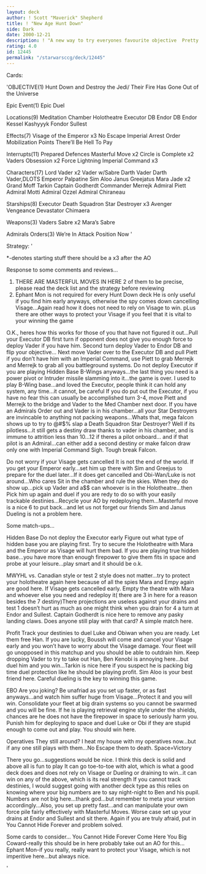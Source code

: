 ```yaml
---
layout: deck
author: ! Scott "Maverick" Shepherd
title: ! "New Age Hunt Down"
side: Dark
date: 2000-12-21
description: ! "A new way to try everyones favourite objective  Pretty powerful stuff in space and on the ground..."
rating: 4.0
id: 12445
permalink: "/starwarsccg/deck/12445"
---
```

Cards: 

'OBJECTIVE(1)
 Hunt Down and Destroy the Jedi/ Their Fire Has Gone Out of the Universe

Epic Event(1)
 Epic Duel

Locations(9)
 Meditation Chamber
 Holotheatre
Executor DB
Endor DB
Endor
Kessel
Kashyyyk
Fondor
Sullest

Effects(7)
 Visage of the Emperor x3
 No Escape
 Imperial Arrest Order
 Mobilization Points
There’ll Be Hell To Pay

Interrupts(11)
 Prepared Defences
Masterful Move x2
Circle is Complete x2
Vaders Obsession x2
Force Lightning
Imperial Command x3

Characters(17)
Lord Vader x2
Vader w/Sabre
Darth Vader
Darth Vader,DLOTS
Emperor Palpatine
Sim Aloo
Janus Greejatus
Mara Jade x2
Grand Moff Tarkin
Captain Godherdt
Commander Merrejk
Admiral Piett
Admiral Motti
Admiral Ozzel
Admiral Chiraneau

Starships(8)
Executor
Death Squadron Star Destroyer x3
Avenger
Vengeance
Devastator
Chimaera

Weapons(3)
Vaders Sabre x2
Mara’s Sabre

Admirals Orders(3)
We’re In Attack Position Now '

Strategy: '

*-denotes starting stuff
there should be a x3 after the AO

Response to some comments and reviews...
1. THERE ARE MASTERFUL MOVES IN HERE  2 of them to be precise,  please read the deck list and the strategy before reviewing
2. Ephant Mon is not required for every Hunt Down deck  He is only useful if you find him early anyways, otherwise the spy comes down cancelling Visage...Again read how it does not need to rely on Visage to win.	pLus there are other ways to protect your Visage if you feel that it is vital to your winning the game

O.K., heres how this works for those of you that have not figured it out...Pull your Executor DB first turn if opponent does not give you enough force to deploy Vader if you have him.  Second turn deploy Vader to Endor DB and flip your objective...  Next move Vader over to the Executor DB and pull Piett if you don’t have him with an Imperial Command, use Piett to grab Merrejk and Merrejk to grab all you battleground systems.  Do not deploy Executor if you are playing Hidden Base  B-Wings anyways...the last thing you need is a power pivot or Intruder missile slamming into it...the game is over.  I used to play B-Wing base...and loved the Executor, people think it can hold any system, any time...it cannot, be careful  If you do put out the Executor, if you have no fear this can usually be accomplished turn 3-4, move Piett and Merrejk to the bridge and Vader to the Med Chamber next door.  If you have an Admirals Order out and Vader is in his chamber...all your Star Destroyers are invincable to anything not packing weapons...Whats that, mega falcon shows up to try to @#$% slap a Death Squadron Star Destroyer?	Well if its pilotless...it still gets a destiny draw thanks to vader in his chamber, and is immune to attrition less than 10...12 if theres a pilot onboard... and if that pilot is an Admiral...can either add a second destiny or make falcon draw only one with Imperial Command  Sigh.  Tough break Falcon.

Do not worry if your Visage gets cancelled It is not the end of the world.  If you get your Emperor early...set him up there with Sim and Greejus to prepare for the duel later...If it does get cancelled and Obi-Wan/Luke is not around...Who cares  Sit in the chamber and rule the skies.  When they do show up...pick up Vader and a$$ can whoever is in the Holotheatre...then Pick him up again and duel if you are redy to do so with your easily trackable destinies...Recycle your AO by redeploying them...Masterful move is a nice 6 to put back...and let us not forget our friends Sim and Janus  Dueling is not a problem here.

Some match-ups...

Hidden Base
Do not deploy the Executor early   Figure out what type of hidden base you are playing first.  Try to secure the Holotheatre with Mara and the Emperor as Visage will hurt them bad.  If you are playing true hidden base...you have more than enough firepower to give them fits in space and probe at your leisure...play smart and it should be o.k.

MWYHL
vs. Canadian style or test 2 style does not matter...try to protect your holotheatre again here because of all the spies  Mara and Empy again are good here.  If Visage gets cancelled early.	Empty the theatre with Mara and whoever else you need and redeploy it( there are 3 in here for a reason besides the 7 destiny)There projections are useless against your drains and test 1 doesn’t hurt as much as one might think when you drain for 4 a turn at Endor and Sullest. Captain Godherdt is nice here to remove any pasky landing claws.  Does anyone still play with that card?  A simple match here.

Profit
Track your destinies to duel Luke and Obiwan when you are ready. Let them free Han.  If you are lucky, Boussh will come and cancel your Visage early and you won’t have to worry about the Visage damage.  Your fleet will go unopposed in this matchup and you should be able to outdrain him.  Keep dropping Vader to try to take out Han, Ben Kenobi is annoying here...but duel him and you win...Tarkin is nice here if you suspect he is packing big time duel protection like he should be playing profit.  Sim Aloo is your best friend here.  Careful dueling is the key to winning this game.

EBO
Are you joking?  Be unafriad as you set up faster, or as fast anyways...and watch him suffer huge from Visage...Protect it and you will win.  Consolidate your fleet at big drain systems so you cannot be swarmed and you will be fine.  If he is playing retrieval engine style under the shields, chances are he does not have the firepower in space to seriously harm you.  Punish him for deploying to space and duel Luke or Obi if they are stupid enough to come out and play.  You should win here.

Operatives
They still around?  I heat my house with my operatives now...but if any one still plays with them...No Escape them to death.  Space=Victory

There you go...suggestions would be nice.  I think this deck is solid and above all is fun to play  It can go toe-to-toe with alot, which is what a good deck does and does not rely on Visage or Dueling or draining to win...it can win on any of the above, which is its real strength	If you cannot track destinies, I would suggest going with another deck type as this relies on knowing where your big numbers are to say night-night to Ben and his pupil.  Numbers are not big here...thank god...but remember to meta your version accordingly...Also, you set up pretty fast...and can manipulate your own force pile fairly effectively with Masterful Moves.  Worse case set up your drains at Endor and Sullest and sit there.  Again if you are truly afraid, put in You Cannot Hide Forever and problem solved.

Some cards to consider...
You Cannot Hide Forever
Come Here You Big Coward-really this should be in here
			 probably take out an AO for this...
Ephant Mon-if you really, really want to protect your  Visage, which is not imperitive here...but always nice.



'
